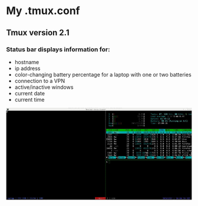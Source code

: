 # My .tmux.conf

## Tmux version 2.1

### Status bar displays information for:

* hostname
* ip address
* color-changing battery percentage for a laptop with one or two batteries
* connection to a VPN
* active/inactive windows
* current date
* current time


![tmux_screenshot](/tmux_screenshot.jpg)


